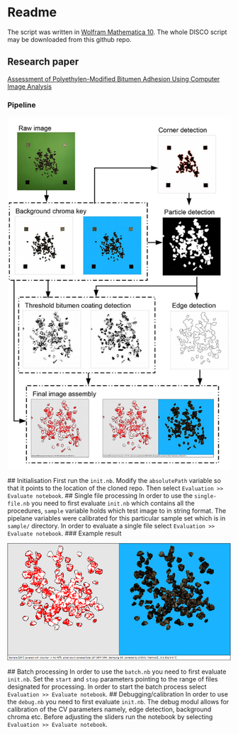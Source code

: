 # Readme
The script was written in [Wolfram Mathematica 10](https://www.wolfram.com/mathematica/). The whole DISCO script may be downloaded from this github repo.
## Research paper
[Assessment of Polyethylen-Modified Bitumen Adhesion Using Computer Image Analysis](https://www.researchgate.net/publication/313321283_Assessment_of_Polyethylen-Modified_Bitumen_Adhesion_Using_Computer_Image_Analysis)
### Pipeline
<p align="center">
  <img src="cv-pipeline.jpg"/>
</p>
## Initialisation
First run the <code>init.nb</code>. Modify the <code>absolutePath</code> variable so that it points to the location of the cloned repo. Then select <code>Evaluation >> Evaluate notebook</code>.
## Single file processing
In order to use the <code>single-file.nb</code> you need to first evaluate <code>init.nb</code> which contains all the procedures, <code>sample</code> variable holds which test image to  in string format. The pipelane variables were calibrated for this particular sample set which is in <code>sample/</code> directory. In order to evaluate a single file select <code>Evaluation >> Evaluate notebook</code>.
### Example result
<p align="center">
  <img src="sample-result.png"/>
</p>
## Batch processing
In order to use the <code>batch.nb</code> you need to first evaluate <code>init.nb</code>. Set the <code>start</code> and <code>stop</code> parameters pointing to the range of files designated for processing. In order to start the batch process select <code>Evaluation >> Evaluate notebook</code>.
## Debugging/calibration
In order to use the <code>debug.nb</code> you need to first evaluate <code>init.nb</code>. The debug modul allows for calibration of the CV parameters namely, edge detection, background chroma etc. Before adjusting the sliders run the notebook by selecting <code>Evaluation >> Evaluate notebook</code>.